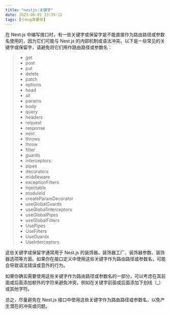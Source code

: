 ```yaml
---
title: "nestjs:关键字"
date: 2023-06-01 23:35:12
tags: [小bug真要命]
---
```

在 Nest.js 中编写接口时，有一些关键字或保留字是不能直接作为路由路径或参数名使用的，因为它们可能与 Nest.js 的内部机制或语法冲突。以下是一些常见的关键字或保留字，请避免将它们用作路由路径或参数名：
>- get
>- post
>- put
>- delete
>- patch
>- options
>- head
>- all
>- params
>- body
>- query
>- headers
>- request
>- response
>- next
>- throws
>- throw
>- filter
>- guards
>- interceptors
>- pipes
>- decorators
>- middleware
>- exceptionFilters
>- injectable
>- moduleId
>- createParamDecorator
>- useGlobalGuards
>- useGlobalInterceptors
>- useGlobalPipes
>- useGlobalFilters
>- UsePipes
>- UseFilters
>- UseGuards
>- UseInterceptors 

这些关键字或保留字通常用于 Nest.js 的装饰器、装饰器工厂、装饰器参数、装饰器选项等方面。如果你在接口定义中使用这些关键字作为路由路径或参数名，可能会导致语法错误或意外的行为。

如果你确实需要使用这些关键字作为路由路径或参数名的一部分，可以考虑在其前面或后面添加额外的字符来避免冲突，例如在关键字前面或后面添加下划线（_）或其他字符。

总之，尽量避免在 Nest.js 接口中使用这些关键字作为路由路径或参数名，以免产生潜在的冲突或问题。
